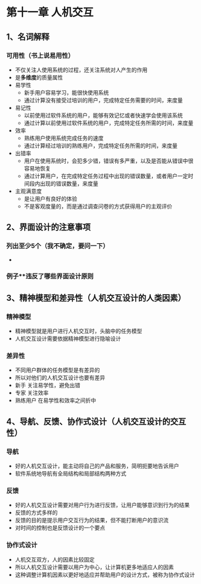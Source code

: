 # 第十一章 人机交互

## 1、名词解释

### 可用性（书上说易用性）

- 不仅关注人使用系统的过程，还关注系统对人产生的作用
- 是**多维度**的质量属性
- 易学性
  - 新手用户容易学习，能很快使用系统
  - 通过计算没有接受过培训的用户，完成特定任务需要的时间，来度量
- 易记性
  - 以前使用过软件系统的用户，能够有效记忆或者快速学会使用该系统
  - 通过计算以前使用过软件系统的用户，完成特定任务所需的时间，来度量
- 效率
  - 熟练用户使用系统完成任务的速度
  - 通过计算经过培训的熟练用户，完成特定任务所需的时间，来度量
- 出错率
  - 用户在使用系统时，会犯多少错，错误有多严重，以及是否能从错误中很容易地恢复
  - 通过计算用户，在完成特定任务过程中出现的错误数量，或者用户一定时间段内出现的错误数量，来度量
- 主观满意度
  - 是让用户有良好的体验
  - 不是客观度量的，而是通过调查问卷的方式获得用户的主观评价

## 2、界面设计的注意事项

### 列出至少5个（我不确定，要问一下）

- 

### 例子**违反了哪些界面设计原则

## 3、精神模型和差异性（人机交互设计的人类因素）

### 精神模型

- 精神模型就是用户进行人机交互时，头脑中的任务模型
- 人机交互设计需要依据精神模型进行隐喻设计

### 差异性

- 不同用户群体的任务模型是有差异的
- 所以对他们的人机交互设计也要有差异
- 新手 关注易学性，避免出错
- 专家 关注效率
- 熟练用户 在易学性和效率之间折中

## 4、导航、反馈、协作式设计（人机交互设计的交互性）

### 导航

- 好的人机交互设计，能主动将自己的产品和服务，简明扼要地告诉用户
- 软件系统地导航有全局结构和局部结构两种方式

### 反馈

- 好的人机交互设计需要对用户行为进行反馈，让用户能够意识到行为的结果
- 反馈的方式多样的
- 反馈的目的是提示用户交互行为的结果，但不能打断用户的意识流
- 对时间的控制也是反馈设计的一个要点

### 协作式设计

- 人机交互双方，人的因素比较固定
- 所以人机交互设计需要以用户为中心，让计算机更多地适应人的因素
- 这种调整计算机因素以更好地适应并帮助用户的设计方式，被称为协作式设计